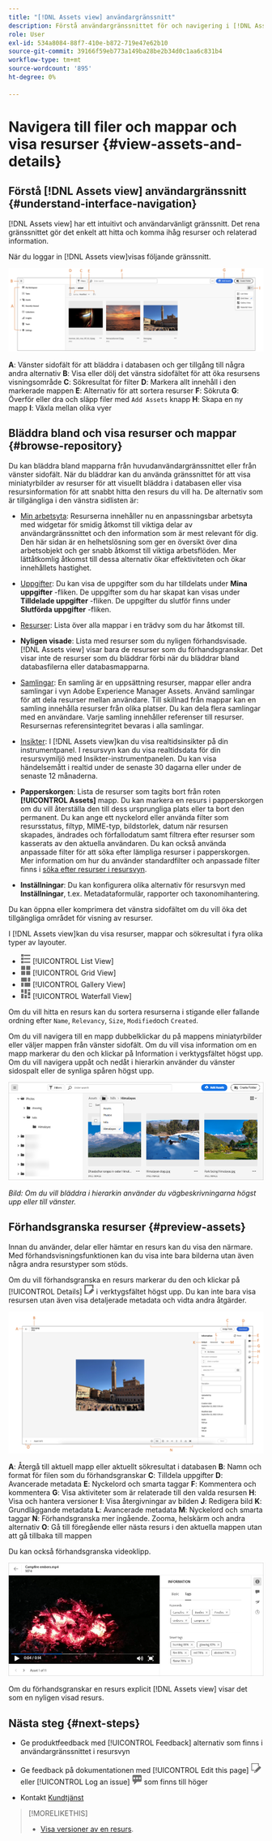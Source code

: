 ```yaml
---
title: "[!DNL Assets view] användargränssnitt"
description: Förstå användargränssnittet för och navigering i [!DNL Assets view].
role: User
exl-id: 534a8084-88f7-410e-b872-719e47e62b10
source-git-commit: 39166f59eb773a149ba28be2b34d0c1aa6c831b4
workflow-type: tm+mt
source-wordcount: '895'
ht-degree: 0%

---
```


# Navigera till filer och mappar och visa resurser {#view-assets-and-details}

<!-- TBD: Give screenshots of all views with many assets. Zoom out to showcase how the thumbnails/tiles flow on the UI in different views. -->

<!-- TBD: The options in left sidebar may change. Shared with me and Shared by me are missing for now. Update this section as UI is updated. -->

## Förstå [!DNL Assets view] användargränssnitt {#understand-interface-navigation}

[!DNL Assets view] har ett intuitivt och användarvänligt gränssnitt. Det rena gränssnittet gör det enkelt att hitta och komma ihåg resurser och relaterad information.

När du loggar in [!DNL Assets view]visas följande gränssnitt.

![[!DNL Assets view] användargränssnitt](assets/assets-view-interface.png)

**A**: Vänster sidofält för att bläddra i databasen och ger tillgång till några andra alternativ **B**: Visa eller dölj det vänstra sidofältet för att öka resursens visningsområde **C**: Sökresultat för filter **D**: Markera allt innehåll i den markerade mappen **E**: Alternativ för att sortera resurser **F**: Sökruta **G**: Överför eller dra och släpp filer med `Add Assets` knapp **H**: Skapa en ny mapp **I**: Växla mellan olika vyer

<!-- TBD: Need an embedded video here with narration. It has to be hosted on MPC to be embeddable. -->

## Bläddra bland och visa resurser och mappar {#browse-repository}

Du kan bläddra bland mapparna från huvudanvändargränssnittet eller från vänster sidofält. När du bläddrar kan du använda gränssnittet för att visa miniatyrbilder av resurser för att visuellt bläddra i databasen eller visa resursinformation för att snabbt hitta den resurs du vill ha. De alternativ som är tillgängliga i den vänstra sidlisten är:

* [Min arbetsyta](/help/assets/my-workspace-assets-view.md): Resurserna innehåller nu en anpassningsbar arbetsyta med widgetar för smidig åtkomst till viktiga delar av användargränssnittet och den information som är mest relevant för dig. Den här sidan är en helhetslösning som ger en översikt över dina arbetsobjekt och ger snabb åtkomst till viktiga arbetsflöden. Mer lättåtkomlig åtkomst till dessa alternativ ökar effektiviteten och ökar innehållets hastighet.
* [Uppgifter](/help/assets/my-workspace-assets-view.md): Du kan visa de uppgifter som du har tilldelats under **Mina uppgifter** -fliken. De uppgifter som du har skapat kan visas under **Tilldelade uppgifter** -fliken. De uppgifter du slutför finns under **Slutförda uppgifter** -fliken.
* [Resurser](/help/assets/manage-organize-assets-view.md): Lista över alla mappar i en trädvy som du har åtkomst till.
* **Nyligen visade**: Lista med resurser som du nyligen förhandsvisade. [!DNL Assets view] visar bara de resurser som du förhandsgranskar. Det visar inte de resurser som du bläddrar förbi när du bläddrar bland databasfilerna eller databasmapparna.
* [Samlingar](/help/assets/manage-collections-assets-view.md): En samling är en uppsättning resurser, mappar eller andra samlingar i vyn Adobe Experience Manager Assets. Använd samlingar för att dela resurser mellan användare. Till skillnad från mappar kan en samling innehålla resurser från olika platser. Du kan dela flera samlingar med en användare. Varje samling innehåller referenser till resurser. Resursernas referensintegritet bevaras i alla samlingar.

* [Insikter](/help/assets/manage-reports-assets-view.md#view-live-statistics): I [!DNL Assets view]kan du visa realtidsinsikter på din instrumentpanel. I resursvyn kan du visa realtidsdata för din resursvymiljö med Insikter-instrumentpanelen. Du kan visa händelsemått i realtid under de senaste 30 dagarna eller under de senaste 12 månaderna.
* **Papperskorgen**: Lista de resurser som tagits bort från roten **[!UICONTROL Assets]** mapp. Du kan markera en resurs i papperskorgen om du vill återställa den till dess ursprungliga plats eller ta bort den permanent. Du kan ange ett nyckelord eller använda filter som resursstatus, filtyp, MIME-typ, bildstorlek, datum när resursen skapades, ändrades och förfallodatum samt filtrera efter resurser som kasserats av den aktuella användaren. Du kan också använda anpassade filter för att söka efter lämpliga resurser i papperskorgen. Mer information om hur du använder standardfilter och anpassade filter finns i [söka efter resurser i resursvyn](/help/assets/search-assets-view.md).
* **Inställningar**: Du kan konfigurera olika alternativ för resursvyn med **Inställningar**, t.ex. Metadataformulär, rapporter och taxonomihantering.

<!-- TBD: Not sure if we want to publish these right now. CC Libs are beta as per Greg.
* **Libraries**: Access to [!DNL Adobe Creative Cloud Team] (CCT) Libraries view. This view is visible only if the user is entitled to CCT Libraries.
-->

<!-- TBD: My Work Space shows task inbox and it is not visible on AEM Cloud Demos as of now. It is the source of truth server hence not documenting My Work Space option for now.
-->

Du kan öppna eller komprimera det vänstra sidofältet om du vill öka det tillgängliga området för visning av resurser.

I [!DNL Assets view]kan du visa resurser, mappar och sökresultat i fyra olika typer av layouter.

* ![ikon för listvy](assets/do-not-localize/list-view.png) [!UICONTROL List View]
* ![ikon för stödrastervyn](assets/do-not-localize/grid-view.png) [!UICONTROL Grid View]
* ![gallerivy, ikon](assets/do-not-localize/gallery-view.png) [!UICONTROL Gallery View]
* ![ikon för vattenfallsvy](assets/do-not-localize/waterfall-view.png) [!UICONTROL Waterfall View]

Om du vill hitta en resurs kan du sortera resurserna i stigande eller fallande ordning efter `Name`, `Relevancy`, `Size`, `Modified`och `Created`.

Om du vill navigera till en mapp dubbelklickar du på mappens miniatyrbilder eller väljer mappen från vänster sidofält. Om du vill visa information om en mapp markerar du den och klickar på Information i verktygsfältet högst upp. Om du vill navigera uppåt och nedåt i hierarkin använder du vänster sidospalt eller de synliga spåren högst upp.

![Bläddra bland mappar](assets/browsing-folders.png)

*Bild: Om du vill bläddra i hierarkin använder du vägbeskrivningarna högst upp eller till vänster.*

## Förhandsgranska resurser {#preview-assets}

Innan du använder, delar eller hämtar en resurs kan du visa den närmare. Med förhandsvisningsfunktionen kan du visa inte bara bilderna utan även några andra resurstyper som stöds.

Om du vill förhandsgranska en resurs markerar du den och klickar på [!UICONTROL Details] ![informationsikon](assets/do-not-localize/edit-in-icon.png) i verktygsfältet högst upp. Du kan inte bara visa resursen utan även visa detaljerade metadata och vidta andra åtgärder.

![Förhandsgranska en resurs](assets/preview-asset-2.png)

**A**: Återgå till aktuell mapp eller aktuellt sökresultat i databasen **B**: Namn och format för filen som du förhandsgranskar **C**: Tilldela uppgifter **D**: Avancerade metadata **E**: Nyckelord och smarta taggar **F**: Kommentera och kommentera **G**: Visa aktiviteter som är relaterade till den valda resursen **H**: Visa och hantera versioner **I**: Visa återgivningar av bilden **J**: Redigera bild **K**: Grundläggande metadata **L**: Avancerade metadata **M**: Nyckelord och smarta taggar **N**: Förhandsgranska mer ingående. Zooma, helskärm och andra alternativ **O**: Gå till föregående eller nästa resurs i den aktuella mappen utan att gå tillbaka till mappen

Du kan också förhandsgranska videoklipp.

![Videoförhandsgranskning](assets/preview-video.png)

Om du förhandsgranskar en resurs explicit [!DNL Assets view] visar det som en nyligen visad resurs.

<!-- TBD: Describe the options.

Explicitly previewed assets are displayed as recently viewed assets. Give screenshot of this.
Other use cases after previewing.
-->

## Nästa steg {#next-steps}

* Ge produktfeedback med [!UICONTROL Feedback] alternativ som finns i användargränssnittet i resursvyn

* Ge feedback på dokumentationen med [!UICONTROL Edit this page] ![redigera sidan](assets/do-not-localize/edit-page.png) eller [!UICONTROL Log an issue] ![skapa ett GitHub-problem](assets/do-not-localize/github-issue.png) som finns till höger

* Kontakt [Kundtjänst](https://experienceleague.adobe.com/?support-solution=General#support)

>[!MORELIKETHIS]
>
>* [Visa versioner av en resurs](/help/assets/manage-organize-assets-view.md#view-versions).
